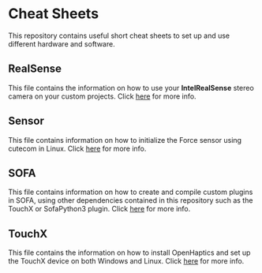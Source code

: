 # Cheat Sheets

This repository contains useful short cheat sheets to set up and use different hardware and software.

## RealSense

This file contains the information on how to use your **IntelRealSense** stereo camera on your custom projects. Click [here](RealSense.md) for more info.

## Sensor

This file contains information on how to initialize the Force sensor using cutecom in Linux. Click [here](Sensor.md) for more info.

## SOFA

This file contains information on how to create and compile custom plugins in SOFA, using other dependencies contained in this repository such as the TouchX or SofaPython3 plugin. Click [here](SOFA.md) for more info.

## TouchX

This file contains the information on how to install OpenHaptics and set up the TouchX device on both Windows and Linux. Click [here](TouchX-OpenHaptics.md) for more info.

